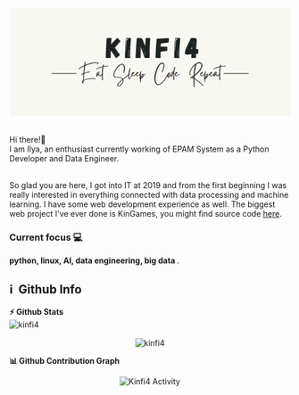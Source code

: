 <div align="center">
    <a href="https://github.com/kinfi4">
        <img src="https://github.com/kinfi4/kinfi4/blob/master/pictures/logo.png?raw=true">
    </a>
</div>

<div>
<br>
<p align="left">
    Hi there!👋 <br> 
    I am Ilya, an enthusiast currently working of EPAM System as a Python Developer and Data Engineer. <br> <br>
	
So glad you are here, I got into IT at 2019 and from the first beginning I was really interested in everything connected with data processing and machine learning. I have some web development experience as well. The biggest web project I've ever done is KinGames, you might find source code <a href="https://github.com/kinfi4/kingames"> here</a>.  
	
### Current focus &#128187;
<b> python, linux, AI, data engineering, big data </b>.
    
    
</p>

<h2>ℹ️ &nbsp;Github Info</h2>
	
  <summary><b>⚡ Github Stats</b></summary>


<img src="https://github-readme-streak-stats.herokuapp.com/?user=kinfi4&theme=black-ice&hide_border=true&stroke=0000&background=0D1117&ring=e05397&fire=e05397&currStreakLabel=e05397" alt="kinfi4" />
<p align="center">
<img height="200em" src="https://github-readme-stats.vercel.app/api/top-langs?username=kinfi4&show_icons=true&locale=en&layout=compact&hide_border=true&theme=radical" alt="kinfi4" align = "center"/></p>


<summary><b>📊 Github Contribution Graph</b></summary>
<p align="center"<a href="#"><img alt="Kinfi4 Activity" src="https://activity-graph.herokuapp.com/graph?username=kinfi4&bg_color=0D1117&color=e05397&line=e05397&point=FFFFFF&hide_border=true&" /></a></p>

</div>


